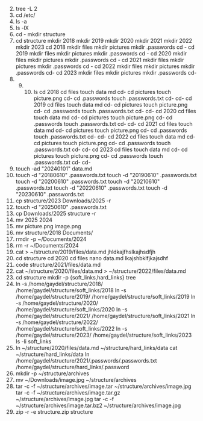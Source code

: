 2. tree -L 2
3. cd /etc/
4. ls -a
5. ls -lX
6. cd -
mkdir structure
7. cd structure
mkdir 2018
mkdir 2019
mkdir 2020
mkdir 2021
mkdir 2022
mkdir 2023
cd 2018
mkdir files
mkdir pictures
mkdir .passwords
cd -
cd 2019
mkdir files
mkdir pictures
mkdir .passwords
cd -
cd 2020
mkdir files
mkdir pictures
mkdir .passwords
cd -
cd 2021
mkdir files
mkdir pictures
mkdir .passwords
cd -
cd 2022
mkdir files
mkdir pictures
mkdir .passwords
cd-
cd 2023
mkdir files
mkdir pictures
mkdir .passwords
cd-
8. 9. 10. ls 
cd 2018
cd files
touch data md
cd- 
cd pictures
touch picture.png
cd-
cd .passwords
touch .passwords.txt
cd-
cd-
cd 2019
cd files
touch data md
cd- 
cd pictures
touch picture.png
cd-
cd .passwords
touch .passwords.txt
cd-
cd-
cd 2020
cd files
touch data md
cd- 
cd pictures
touch picture.png
cd-
cd .passwords
touch .passwords.txt
cd-
cd-
cd 2021
cd files
touch data md
cd- 
cd pictures
touch picture.png
cd-
cd .passwords
touch .passwords.txt
cd-
cd-
cd 2022
cd files
touch data md
cd- 
cd pictures
touch picture.png
cd-
cd .passwords
touch .passwords.txt
cd-
cd-
cd 2023
cd files
touch data md
cd- 
cd pictures
touch picture.png
cd-
cd .passwords
touch .passwords.txt
cd-
cd-
11. touch -ad "20240101" data.md
12. touch -d "20180610" .passwords.txt
 touch -d "20190610" .passwords.txt
 touch -d "20200610" .passwords.txt
 touch -d "20210610" .passwords.txt
 touch -d "20220610" .passwords.txt
touch -d "20230610" .passwords.txt
13. cp structure/2023 Downloads/2025 -r
14. touch -d "20250610" .passwords.txt
15. cp Downloads/2025 structure -r
16. mv 2025 2024
17. mv picture.png image.png
18. mv structure/2018 Documents/
19. rmdir -p ~/Documents/2024 
20. rm -r ~/Documents/2024
21. cat > ~/structure/2019/files/data.md
jhldkajfhslkajhsdfjh
22. cd structure
cd 2020
cd  files
nano data.md
lkajshbklfjkajsdhf
23. code structure/2021/files/data.md  
24. cat ~/structure/2020/files/data.md > ~/structure/2022/files/data.md
 25. cd structure
 mkdir -p {soft_links,hard_links}
 tree
 26. ln -s /home/gaydel/structure/2018/ /home/gaydel/structure/soft_links/2018
 ln -s /home/gaydel/structure/2019/ /home/gaydel/structure/soft_links/2019
 ln -s /home/gaydel/structure/2020/ /home/gaydel/structure/soft_links/2020
 ln -s /home/gaydel/structure/2021/ /home/gaydel/structure/soft_links/2021
 ln -s /home/gaydel/structure/2022/ /home/gaydel/structure/soft_links/2022
 ln -s /home/gaydel/structure/2023/ /home/gaydel/structure/soft_links/2023
 ls -li soft_links
 27. ln ~/structure/2020/files/data.md ~/structure/hard_links/data
 cat ~/structure/hard_links/data
 ln /home/gaydel/structure/2021/.passwords/.passwords.txt /home/gaydel/structure/hard_links/.password
 28. mkdir -p ~/structure/archives
30. mv ~/Downloads/image.jpg ~/structure/archives 
31. tar -c -f ~/structure/archives/image.tar ~/structure/archives/image.jpg
tar -c -f ~/structure/archives/image.tar.gz ~/structure/archives/image.jpg
tar -c -f ~/structure/archives/image.tar.bz2 ~/structure/archives/image.jpg
32. zip -r -e structure.zip structure
